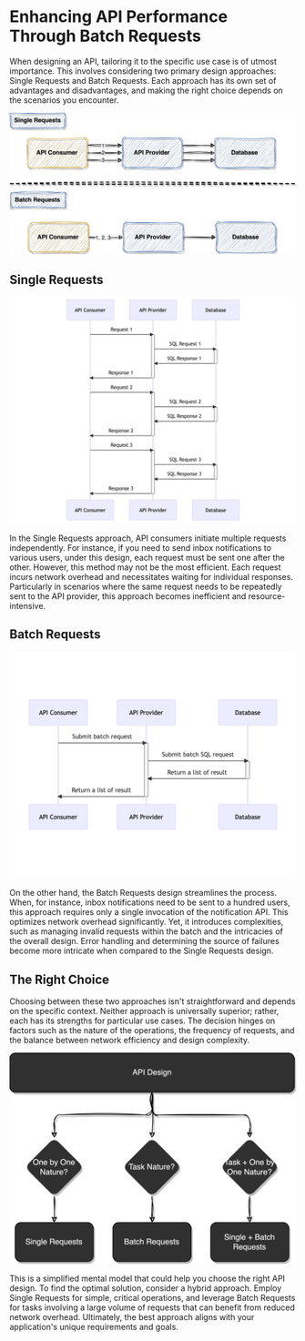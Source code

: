 # Enhancing API Performance Through Batch Requests
When designing an API, tailoring it to the specific use case is of utmost importance. This involves considering two primary design approaches: Single Requests and Batch Requests. Each approach has its own set of advantages and disadvantages, and making the right choice depends on the scenarios you encounter.

![](../assets/resources/api/api-batch-operation-1.png)

## Single Requests

![](../assets/resources/api/api-batch-operation-4.png)

In the Single Requests approach, API consumers initiate multiple requests independently. For instance, if you need to send inbox notifications to various users, under this design, each request must be sent one after the other. However, this method may not be the most efficient. Each request incurs network overhead and necessitates waiting for individual responses. Particularly in scenarios where the same request needs to be repeatedly sent to the API provider, this approach becomes inefficient and resource-intensive.

## Batch Requests

![](../assets/resources/api/api-batch-operation-3.png)

On the other hand, the Batch Requests design streamlines the process. When, for instance, inbox notifications need to be sent to a hundred users, this approach requires only a single invocation of the notification API. This optimizes network overhead significantly. Yet, it introduces complexities, such as managing invalid requests within the batch and the intricacies of the overall design. Error handling and determining the source of failures become more intricate when compared to the Single Requests design.

## The Right Choice

Choosing between these two approaches isn't straightforward and depends on the specific context. Neither approach is universally superior; rather, each has its strengths for particular use cases. The decision hinges on factors such as the nature of the operations, the frequency of requests, and the balance between network efficiency and design complexity.

![](../assets/resources/api/api-batch-operation-2.png)

This is a simplified mental model that could help you choose the right API design. To find the optimal solution, consider a hybrid approach. Employ Single Requests for simple, critical operations, and leverage Batch Requests for tasks involving a large volume of requests that can benefit from reduced network overhead. Ultimately, the best approach aligns with your application's unique requirements and goals.